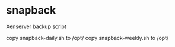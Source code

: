 # snapback
Xenserver backup script

copy snapback-daily.sh to /opt/
copy snapback-weekly.sh to /opt/
